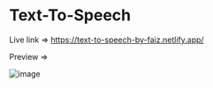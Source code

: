 # Text-To-Speech

Live link => https://text-to-speech-by-faiz.netlify.app/

Preview => 

![image](https://user-images.githubusercontent.com/77228339/123439524-757da280-d5ef-11eb-8774-14acc77c415a.png)
